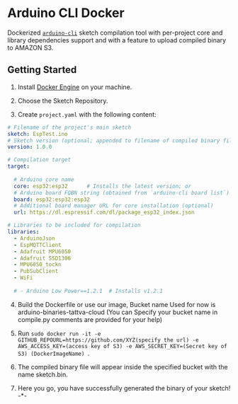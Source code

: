 # Arduino CLI Docker



Dockerized [`arduino-cli`](https://github.com/arduino/arduino-cli) sketch 
compilation tool with per-project core and library dependencies support and with a feature to upload compiled binary to AMAZON S3.


## Getting Started

1.  Install [Docker Engine](https://docs.docker.com/install/) on your machine.

2.  Choose the Sketch Repository.

3.  Create `project.yaml` with the following content:
```yaml
# Filename of the project's main sketch
sketch: EspTest.ino
# Sketch version (optional; appended to filename of compiled binary file)
version: 1.0.0

# Compilation target
target:
  
  # Arduino core name
  core: esp32:esp32      # Installs the latest version; or
  # Arduino board FQBN string (obtained from `arduino-cli board list`)
  board: esp32:esp32:esp32
  # Additional board manager URL for core installation (optional)
  url: https://dl.espressif.com/dl/package_esp32_index.json

# Libraries to be included for compilation
libraries:
  - ArduinoJson
  - EspMQTTClient
  - Adafruit MPU6050
  - Adafruit SSD1306
  - MPU6050_tockn
  - PubSubClient
  - WiFi
  
  # - Arduino Low Power==1.2.1  # Installs v1.2.1
```

4.  Build the Dockerfile or use our image, Bucket name Used for now is arduino-binaries-tattva-cloud (You can Specify your bucket name in compile.py comments are provided for your help)

5.  Run `sudo docker run -it -e GITHUB_REPOURL=https://github.com/XYZ(specify the url) -e AWS_ACCESS_KEY=(access key of S3) -e AWS_SECRET_KEY=(Secret key of S3) (DockerImageName) `.

6.  The compiled binary file will appear inside the specified bucket with the name sketch.bin.

7.  Here you go, you have successfully generated the binary of your sketch!
-*-
